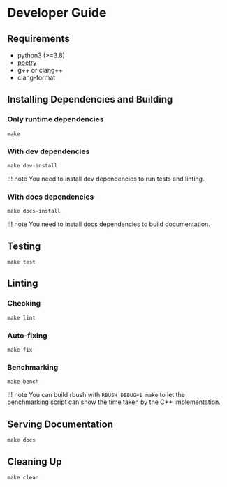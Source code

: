 # Developer Guide

## Requirements

- python3 (>=3.8)
- [poetry](https://python-poetry.org)
- g++ or clang++
- clang-format

## Installing Dependencies and Building

### Only runtime dependencies

```
make
```

### With dev dependencies

```
make dev-install
```

!!! note
    You need to install dev dependencies to run tests and linting.

### With docs dependencies

```
make docs-install
```

!!! note
    You need to install docs dependencies to build documentation.

## Testing

```
make test
```

## Linting

### Checking

```
make lint
```

### Auto-fixing

```
make fix
```

### Benchmarking

```
make bench
```

!!! note
    You can build rbush with `RBUSH_DEBUG=1 make` to let the benchmarking script can show the time taken by the C++ implementation.

## Serving Documentation

```
make docs
```

## Cleaning Up

```
make clean
```

